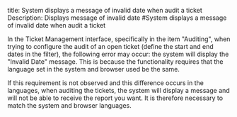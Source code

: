 title: System displays a message of invalid date when audit a ticket
Description: Displays message of invalid date
#System displays a message of invalid date when audit a ticket

In the Ticket Management interface, specifically in the item "Auditing", when
trying to configure the audit of an open ticket (define the start and end dates
in the filter), the following error may occur: the system will display the
"Invalid Date" message. This is because the functionality requires that the
language set in the system and browser used be the same.

If this requirement is not observed and this difference occurs in the languages,
when auditing the tickets, the system will display a message and will not be
able to receive the report you want. It is therefore necessary to match the
system and browser languages.
